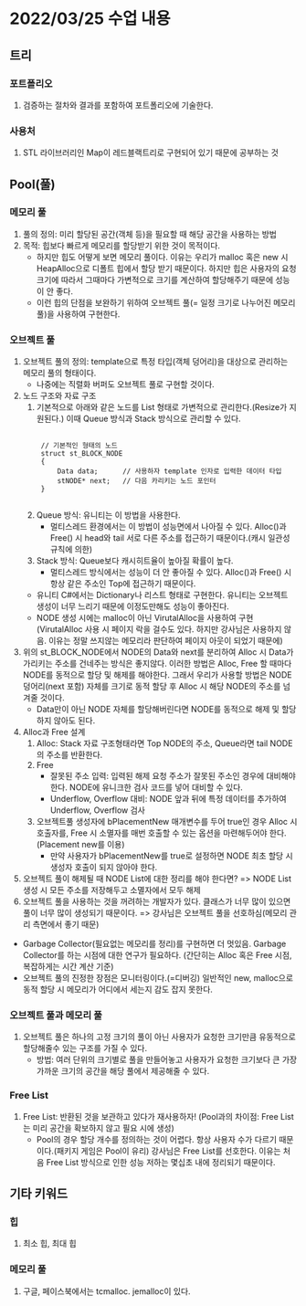 # 2022/03/25 수업 내용
## 트리
### 포트폴리오
1. 검증하는 절차와 결과를 포함하여 포트폴리오에 기술한다.

### 사용처
1. STL 라이브러리인 Map이 레드블랙트리로 구현되어 있기 때문에 공부하는 것

## Pool(풀)
### 메모리 풀
1. 풀의 정의: 미리 할당된 공간(객체 등)을 필요할 때 해당 공간을 사용하는 방법
2. 목적: 힙보다 빠르게 메모리를 할당받기 위한 것이 목적이다.
    * 하지만 힙도 어떻게 보면 메모리 풀이다. 이유는 우리가 malloc 혹은 new 시 HeapAlloc으로 디폴트 힙에서 할당 받기 때문이다. 하지만 힙은 사용자의 요청 크기에 따라서 그때마다 가변적으로 크기를 계산하여 할당해주기 때문에 성능이 안 좋다. 
    * 이런 힙의 단점을 보완하기 위하여 오브젝트 풀(= 일정 크기로 나누어진 메모리 풀)을 사용하여 구현한다.

### 오브젝트 풀
1. 오브젝트 풀의 정의: template으로 특정 타입(객체 덩어리)을 대상으로 관리하는 메모리 풀의 형태이다. 
    * 나중에는 직렬화 버퍼도 오브젝트 풀로 구현할 것이다.
2. 노드 구조와 자료 구조
    1) 기본적으로 아래와 같은 노드를 List 형태로 가변적으로 관리한다.(Resize가 지원된다.) 이때 Queue 방식과 Stack 방식으로 관리할 수 있다.
        <pre><code>
        // 기본적인 형태의 노드
        struct st_BLOCK_NODE
        {
            Data data;      // 사용하자 template 인자로 입력한 데이터 타입
            stNODE* next;   // 다음 카리키는 노드 포인터
        }
        </code></pre>
    2) Queue 방식: 유니티는 이 방법을 사용한다.
        * 멀티스레드 환경에서는 이 방법이 성능면에서 나아질 수 있다. Alloc()과 Free() 시 head와 tail 서로 다른 주소를 접근하기 때문이다.(캐시 일관성 규칙에 의한)
    3) Stack 방식: Queue보다 캐시히트율이 높아질 확률이 높다.
        * 멀티스레드 방식에서는 성능이 더 안 좋아질 수 있다. Alloc()과 Free() 시 항상 같은 주소인 Top에 접근하기 때문이다.
    * 유니티 C#에서는 Dictionary나 리스트 형태로 구현한다. 유니티는 오브젝트 생성이 너무 느리기 때문에 이정도만해도 성능이 좋아진다.
    * NODE 생성 시에는 malloc이 아닌 VirutalAlloc을 사용하여 구현 (VirutalAlloc 사용 시 페이지 락을 걸수도 있다. 하지만 강사님은 사용하지 않음. 이유는 정말 쓰지않는 메모리라 판단하여 페이지 아웃이 되었기 때문에)
3. 위의 st_BLOCK_NODE에서 NODE의 Data와 next를 분리하여 Alloc 시 Data가 가리키는 주소를 건네주는 방식은 좋지않다. 이러한 방법은 Alloc, Free 할 때마다 NODE를 동적으로 할당 및 해제를 해야한다. 그래서 우리가 사용할 방법은 NODE 덩어리(next 포함) 자체를 크기로 동적 할당 후 Alloc 시 해당 NODE의 주소를 넘겨줄 것이다.
    * Data만이 아닌 NODE 자체를 할당해버린다면 NODE를 동적으로 해제 및 할당하지 않아도 된다.
4. Alloc과 Free 설계
    1) Alloc: Stack 자료 구조형태라면 Top NODE의 주소, Queue라면 tail NODE의 주소를 반환한다.
    2) Free
        * 잘못된 주소 입력: 입력된 해제 요청 주소가 잘못된 주소인 경우에 대비해야 한다. NODE에 유니크한 검사 코드를 넣어 대비할 수 있다.
        * Underflow, Overflow 대비: NODE 앞과 뒤에 특정 데이터를 추가하여 Underflow, Overflow 검사
    3) 오브젝트풀 생성자에 bPlacementNew 매개변수를 두어 true인 경우 Alloc 시 호출자를, Free 시 소멸자를 매번 호출할 수 있는 옵션을 마련해두어야 한다. (Placement new를 이용)
        * 만약 사용자가 bPlacementNew를 true로 설정하면 NODE 최초 할당 시 생성자 호출이 되지 않아야 한다.
5. 오브젝트 풀이 해제될 때 NODE List에 대한 정리를 해야 한다면? => NODE List 생성 시 모든 주소를 저장해두고 소멸자에서 모두 해제
6. 오브젝트 풀을 사용하는 것을 꺼려하는 개발자가 있다. 클래스가 너무 많이 있으면 풀이 너무 많이 생성되기 때문이다. => 강사님은 오브젝트 풀을 선호하심(메모리 관리 측면에서 좋기 때문)
* Garbage Collector(필요없는 메모리를 정리)를 구현하면 더 멋있음. Garbage Collector를 하는 시점에 대한 연구가 필요하다. (간단히는 Alloc 혹은 Free 시점, 복잡하게는 시간 계산 기준)
* 오브젝트 풀의 진정한 장점은 모니터링이다.(=디버깅) 일반적인 new, malloc으로 동적 할당 시 메모리가 어디에서 세는지 감도 잡지 못한다.

### 오브젝트 풀과 메모리 풀
1. 오브젝트 풀은 하나의 고정 크기의 풀이 아닌 사용자가 요청한 크기만큼 유동적으로 할당해줄수 있는 구조를 가질 수 있다.
    * 방법: 여러 단위의 크기별로 풀을 만들어놓고 사용자가 요청한 크기보다 큰 가장 가까운 크기의 공간을 해당 풀에서 제공해줄 수 있다.

### Free List
1. Free List: 반환된 것을 보관하고 있다가 재사용하자! (Pool과의 차이점: Free List는 미리 공간을 확보하지 않고 필요 시에 생성)
    * Pool의 경우 할당 개수를 정의하는 것이 어렵다. 항상 사용자 수가 다르기 때문이다.(패키지 게임은 Pool이 유리) 강사님은 Free List를 선호한다. 이유는 처음 Free List 방식으로 인한 성능 저하는 몇십초 내에 정리되기 때문이다.

## 기타 키워드
### 힙
1. 최소 힙, 최대 힙

### 메모리 풀
1. 구글, 페이스북에서는 tcmalloc. jemalloc이 있다.
